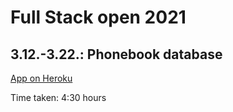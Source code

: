 # Full Stack open 2021

## 3.12.-3.22.: Phonebook database

[App on Heroku](https://serene-falls-56324.herokuapp.com/)

Time taken: 4:30 hours